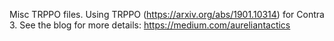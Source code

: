 Misc TRPPO files. Using TRPPO (https://arxiv.org/abs/1901.10314) for Contra 3. See the blog for more details: https://medium.com/aureliantactics

